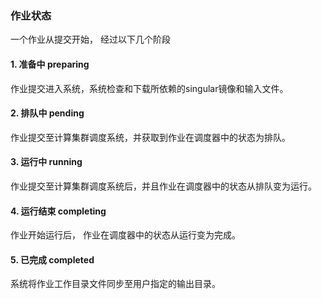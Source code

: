 ### 作业状态

一个作业从提交开始， 经过以下几个阶段

#### 1. 准备中 preparing

作业提交进入系统，系统检查和下载所依赖的singular镜像和输入文件。

#### 2. 排队中 pending

作业提交至计算集群调度系统，并获取到作业在调度器中的状态为排队。

#### 3. 运行中 running

作业提交至计算集群调度系统后，并且作业在调度器中的状态从排队变为运行。

#### 4. 运行结束 completing

作业开始运行后， 作业在调度器中的状态从运行变为完成。

#### 5. 已完成 completed

系统将作业工作目录文件同步至用户指定的输出目录。